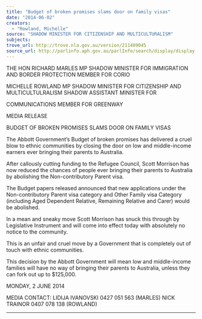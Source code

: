 ```yaml
---
title: "Budget of broken promises slams door on family visas"
date: "2014-06-02"
creators:
  - "Rowland, Michelle"
source: "SHADOW MINISTER FOR CITIZENSHIP AND MULTICULTURALISM"
subjects:
trove_url: http://trove.nla.gov.au/version/211409045
source_url: http://parlinfo.aph.gov.au/parlInfo/search/display/display.w3p;query=Id%3A%22media/pressrel/3201585%22
---
```


 

 THE HON RICHARD MARLES MP  SHADOW MINISTER FOR IMMIGRATION AND  BORDER PROTECTION  MEMBER FOR CORIO 

 

 MICHELLE ROWLAND MP  SHADOW MINISTER FOR CITIZENSHIP AND  MULTICULTULRALISM  SHADOW ASSISTANT MINISTER FOR 

 COMMUNICATIONS  MEMBER FOR GREENWAY   

 MEDIA RELEASE   

 BUDGET OF BROKEN PROMISES SLAMS DOOR ON FAMILY VISAS   

 The Abbott Government’s Budget of broken promises has delivered a cruel blow  to ethnic communities by closing the door on low and middle-income earners  ever bringing their parents to Australia.    

 After callously cutting funding to the Refugee Council, Scott Morrison has now  reduced the chances of people ever bringing their parents to Australia by  abolishing the Non-contributory Parent visa.   

 The Budget papers released announced that new applications under the Non-contributory Parent visa category and Other Family visa Category (including Aged  Dependent Relative, Remaining Relative and Carer) would be abolished.   

 In a mean and sneaky move Scott Morrison has snuck this through by Legislative  Instrument and will come into effect today with absolutely no notice to the  community.    

 This is an unfair and cruel move by a Government that is completely out of touch  with ethnic communities.   

 This decision by the Abbott Government will mean low and middle-income  families will have no way of bringing their parents to Australia, unless they can  fork out up to $125,000.   

 MONDAY, 2 JUNE 2014   

 MEDIA CONTACT: LIDIJA IVANOVSKI 0427 051 563 (MARLES)  NICK TRAINOR 0407 078 138 (ROWLAND)   

 

 

 ____________________________________________________________ 

